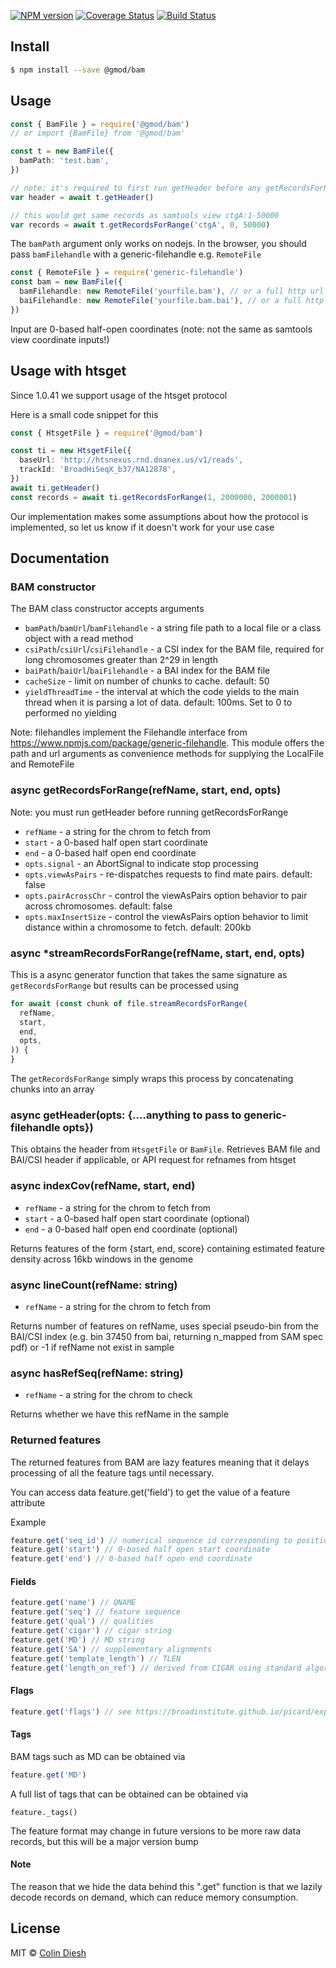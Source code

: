 [![NPM version](https://img.shields.io/npm/v/@gmod/bam.svg?style=flat-square)](https://npmjs.org/package/@gmod/bam)
[![Coverage Status](https://img.shields.io/codecov/c/github/GMOD/bam-js/master.svg?style=flat-square)](https://codecov.io/gh/GMOD/bam-js/branch/master)
[![Build Status](https://img.shields.io/github/actions/workflow/status/GMOD/bam-js/push.yml?branch=master)](https://github.com/GMOD/bam-js/actions?query=branch%3Amaster+workflow%3APush+)

## Install

```bash
$ npm install --save @gmod/bam
```

## Usage

```typescript
const { BamFile } = require('@gmod/bam')
// or import {BamFile} from '@gmod/bam'

const t = new BamFile({
  bamPath: 'test.bam',
})

// note: it's required to first run getHeader before any getRecordsForRange
var header = await t.getHeader()

// this would get same records as samtools view ctgA:1-50000
var records = await t.getRecordsForRange('ctgA', 0, 50000)
```

The `bamPath` argument only works on nodejs. In the browser, you should pass
`bamFilehandle` with a generic-filehandle e.g. `RemoteFile`

```typescript
const { RemoteFile } = require('generic-filehandle')
const bam = new BamFile({
  bamFilehandle: new RemoteFile('yourfile.bam'), // or a full http url
  baiFilehandle: new RemoteFile('yourfile.bam.bai'), // or a full http url
})
```

Input are 0-based half-open coordinates (note: not the same as samtools view
coordinate inputs!)

## Usage with htsget

Since 1.0.41 we support usage of the htsget protocol

Here is a small code snippet for this

```typescript
const { HtsgetFile } = require('@gmod/bam')

const ti = new HtsgetFile({
  baseUrl: 'http://htsnexus.rnd.dnanex.us/v1/reads',
  trackId: 'BroadHiSeqX_b37/NA12878',
})
await ti.getHeader()
const records = await ti.getRecordsForRange(1, 2000000, 2000001)
```

Our implementation makes some assumptions about how the protocol is implemented,
so let us know if it doesn't work for your use case

## Documentation

### BAM constructor

The BAM class constructor accepts arguments

- `bamPath`/`bamUrl`/`bamFilehandle` - a string file path to a local file or a
  class object with a read method
- `csiPath`/`csiUrl`/`csiFilehandle` - a CSI index for the BAM file, required
  for long chromosomes greater than 2^29 in length
- `baiPath`/`baiUrl`/`baiFilehandle` - a BAI index for the BAM file
- `cacheSize` - limit on number of chunks to cache. default: 50
- `yieldThreadTime` - the interval at which the code yields to the main thread
  when it is parsing a lot of data. default: 100ms. Set to 0 to performed no
  yielding

Note: filehandles implement the Filehandle interface from
https://www.npmjs.com/package/generic-filehandle. This module offers the path
and url arguments as convenience methods for supplying the LocalFile and
RemoteFile

### async getRecordsForRange(refName, start, end, opts)

Note: you must run getHeader before running getRecordsForRange

- `refName` - a string for the chrom to fetch from
- `start` - a 0-based half open start coordinate
- `end` - a 0-based half open end coordinate
- `opts.signal` - an AbortSignal to indicate stop processing
- `opts.viewAsPairs` - re-dispatches requests to find mate pairs. default: false
- `opts.pairAcrossChr` - control the viewAsPairs option behavior to pair across
  chromosomes. default: false
- `opts.maxInsertSize` - control the viewAsPairs option behavior to limit
  distance within a chromosome to fetch. default: 200kb

### async \*streamRecordsForRange(refName, start, end, opts)

This is a async generator function that takes the same signature as
`getRecordsForRange` but results can be processed using

```typescript
for await (const chunk of file.streamRecordsForRange(
  refName,
  start,
  end,
  opts,
)) {
}
```

The `getRecordsForRange` simply wraps this process by concatenating chunks into
an array

### async getHeader(opts: {....anything to pass to generic-filehandle opts})

This obtains the header from `HtsgetFile` or `BamFile`. Retrieves BAM file and
BAI/CSI header if applicable, or API request for refnames from htsget

### async indexCov(refName, start, end)

- `refName` - a string for the chrom to fetch from
- `start` - a 0-based half open start coordinate (optional)
- `end` - a 0-based half open end coordinate (optional)

Returns features of the form {start, end, score} containing estimated feature
density across 16kb windows in the genome

### async lineCount(refName: string)

- `refName` - a string for the chrom to fetch from

Returns number of features on refName, uses special pseudo-bin from the BAI/CSI
index (e.g. bin 37450 from bai, returning n_mapped from SAM spec pdf) or -1 if
refName not exist in sample

### async hasRefSeq(refName: string)

- `refName` - a string for the chrom to check

Returns whether we have this refName in the sample

### Returned features

The returned features from BAM are lazy features meaning that it delays
processing of all the feature tags until necessary.

You can access data feature.get('field') to get the value of a feature attribute

Example

```typescript
feature.get('seq_id') // numerical sequence id corresponding to position in the sam header
feature.get('start') // 0-based half open start coordinate
feature.get('end') // 0-based half open end coordinate
```

#### Fields

```typescript
feature.get('name') // QNAME
feature.get('seq') // feature sequence
feature.get('qual') // qualities
feature.get('cigar') // cigar string
feature.get('MD') // MD string
feature.get('SA') // supplementary alignments
feature.get('template_length') // TLEN
feature.get('length_on_ref') // derived from CIGAR using standard algorithm
```

#### Flags

```typescript
feature.get('flags') // see https://broadinstitute.github.io/picard/explain-flags.html
```

#### Tags

BAM tags such as MD can be obtained via

```typescript
feature.get('MD')
```

A full list of tags that can be obtained can be obtained via

    feature._tags()

The feature format may change in future versions to be more raw data records,
but this will be a major version bump

#### Note

The reason that we hide the data behind this ".get" function is that we lazily
decode records on demand, which can reduce memory consumption.

## License

MIT © [Colin Diesh](https://github.com/cmdcolin)
